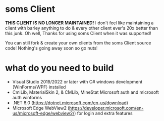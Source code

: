 # soms Client

**THIS CLIENT IS NO LONGER MAINTAINED!**
I don't feel like maintaining a client with barley anything to do & every other client ever's 20x better than this junk. Oh well, Thanks for using soms Client when it was supported!

You can still fork & create your own clients from the soms Client source code! Nothing's going away soon so go nuts!

# what do you need to build

* Visual Studio 2019/2022 or later with C# windows development (WinForms/WPF) installed
* CmlLib, MaterialSkin 2, & CMLib, MineStat Microsoft auth and microsoft auth winforms
* .NET 6.0 (https://dotnet.microsoft.com/en-us/download)
* Microsoft Edge WebView2 (https://developer.microsoft.com/en-us/microsoft-edge/webview2/) for login and extra features
